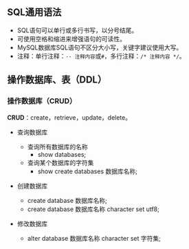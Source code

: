 ## SQL通用语法

* SQL语句可以单行或多行书写，以分号结尾。
* 可使用空格和缩进来增强语句的可读性。
* MySQL数据库SQL语句不区分大小写，关键字建议使用大写。
* 注释：单行注释：`-- 注释内容`或`#`，多行注释：`/* 注释内容 */`。

## 操作数据库、表（DDL）

### 操作数据库（CRUD）

**CRUD**：create，retrieve，update，delete。

* 查询数据库
    * 查询所有数据库的名称
        * show databases;
    * 查询某个数据库的字符集
        * show create databases 数据库名称;


* 创建数据库
    * create database 数据库名称;
    * create database 数据库名称 character set utf8;
    
* 修改数据库
    * alter database 数据库名称 character set 字符集;
